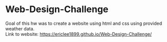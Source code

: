 # Web-Design-Challenge  
Goal of this hw was to create a website using html and css using provided weather data.  
Link to website: https://ericlee1899.github.io/Web-Design-Challenge/
